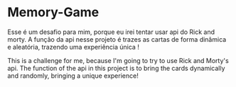 # Memory-Game
Esse é um desafio para mim, porque eu irei tentar usar api do Rick and morty. A função da api nesse projeto é trazes as cartas de forma dinâmica e aleatória, trazendo uma experiência única !


This is a challenge for me, because I'm going to try to use Rick and Morty's api. The function of the api in this project is to bring the cards dynamically and randomly, bringing a unique experience!
